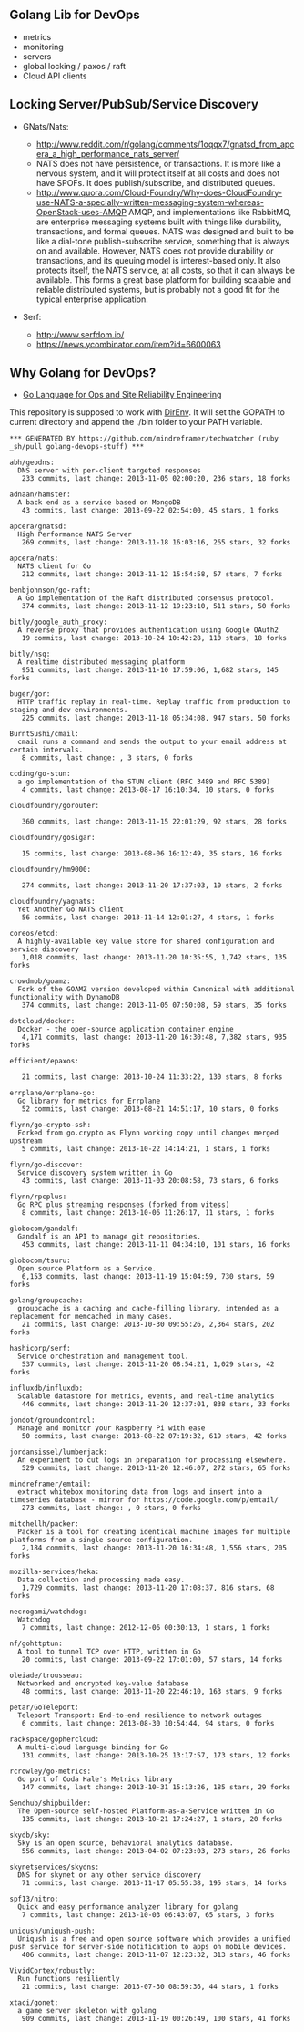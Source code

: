 ## Golang Lib for DevOps
  - metrics
  - monitoring
  - servers
  - global locking / paxos / raft
  - Cloud API clients


## Locking Server/PubSub/Service Discovery
  - GNats/Nats:
    - http://www.reddit.com/r/golang/comments/1oqqx7/gnatsd_from_apcera_a_high_performance_nats_server/
    - NATS does not have persistence, or transactions. It is more like a nervous system, and it will protect itself at all costs and does not have SPOFs. It does publish/subscribe, and distributed queues.
    - http://www.quora.com/Cloud-Foundry/Why-does-CloudFoundry-use-NATS-a-specially-written-messaging-system-whereas-OpenStack-uses-AMQP
    AMQP, and implementations like RabbitMQ, are enterprise messaging systems built with things like durability, transactions, and formal queues. NATS was designed and built to be like a dial-tone publish-subscribe service, something that is always on and available. However, NATS does not provide durability or transactions, and its queuing model is interest-based only. It also protects itself, the NATS service, at all costs, so that it can always be available. This forms a great base platform for building scalable and reliable distributed systems, but is probably not a good fit for the typical enterprise application.

  - Serf:
    - http://www.serfdom.io/
    - https://news.ycombinator.com/item?id=6600063



## Why Golang for DevOps?
  - [Go Language for Ops and Site Reliability Engineering](http://talks.golang.org/2013/go-sreops.slide)



This repository is supposed to work with [DirEnv](https://github.com/zimbatm/direnv). It will set the GOPATH to current directory and append the ./bin folder to your PATH variable.


<!-- PROJECTS_LIST_START -->
    *** GENERATED BY https://github.com/mindreframer/techwatcher (ruby _sh/pull golang-devops-stuff) *** 

    abh/geodns:
      DNS server with per-client targeted responses
       233 commits, last change: 2013-11-05 02:00:20, 236 stars, 18 forks

    adnaan/hamster:
      A back end as a service based on MongoDB
       43 commits, last change: 2013-09-22 02:54:00, 45 stars, 1 forks

    apcera/gnatsd:
      High Performance NATS Server
       269 commits, last change: 2013-11-18 16:03:16, 265 stars, 32 forks

    apcera/nats:
      NATS client for Go
       212 commits, last change: 2013-11-12 15:54:58, 57 stars, 7 forks

    benbjohnson/go-raft:
      A Go implementation of the Raft distributed consensus protocol.
       374 commits, last change: 2013-11-12 19:23:10, 511 stars, 50 forks

    bitly/google_auth_proxy:
      A reverse proxy that provides authentication using Google OAuth2
       19 commits, last change: 2013-10-24 10:42:28, 110 stars, 18 forks

    bitly/nsq:
      A realtime distributed messaging platform
       951 commits, last change: 2013-11-10 17:59:06, 1,682 stars, 145 forks

    buger/gor:
      HTTP traffic replay in real-time. Replay traffic from production to staging and dev environments.
       225 commits, last change: 2013-11-18 05:34:08, 947 stars, 50 forks

    BurntSushi/cmail:
      cmail runs a command and sends the output to your email address at certain intervals.
       8 commits, last change: , 3 stars, 0 forks

    ccding/go-stun:
      a go implementation of the STUN client (RFC 3489 and RFC 5389)
       4 commits, last change: 2013-08-17 16:10:34, 10 stars, 0 forks

    cloudfoundry/gorouter:

       360 commits, last change: 2013-11-15 22:01:29, 92 stars, 28 forks

    cloudfoundry/gosigar:

       15 commits, last change: 2013-08-06 16:12:49, 35 stars, 16 forks

    cloudfoundry/hm9000:

       274 commits, last change: 2013-11-20 17:37:03, 10 stars, 2 forks

    cloudfoundry/yagnats:
      Yet Another Go NATS client
       56 commits, last change: 2013-11-14 12:01:27, 4 stars, 1 forks

    coreos/etcd:
      A highly-available key value store for shared configuration and service discovery
       1,018 commits, last change: 2013-11-20 10:35:55, 1,742 stars, 135 forks

    crowdmob/goamz:
      Fork of the GOAMZ version developed within Canonical with additional functionality with DynamoDB
       374 commits, last change: 2013-11-05 07:50:08, 59 stars, 35 forks

    dotcloud/docker:
      Docker - the open-source application container engine
       4,171 commits, last change: 2013-11-20 16:30:48, 7,382 stars, 935 forks

    efficient/epaxos:

       21 commits, last change: 2013-10-24 11:33:22, 130 stars, 8 forks

    errplane/errplane-go:
      Go library for metrics for Errplane
       52 commits, last change: 2013-08-21 14:51:17, 10 stars, 0 forks

    flynn/go-crypto-ssh:
      Forked from go.crypto as Flynn working copy until changes merged upstream
       5 commits, last change: 2013-10-22 14:14:21, 1 stars, 1 forks

    flynn/go-discover:
      Service discovery system written in Go
       43 commits, last change: 2013-11-03 20:08:58, 73 stars, 6 forks

    flynn/rpcplus:
      Go RPC plus streaming responses (forked from vitess)
       8 commits, last change: 2013-10-06 11:26:17, 11 stars, 1 forks

    globocom/gandalf:
      Gandalf is an API to manage git repositories.
       453 commits, last change: 2013-11-11 04:34:10, 101 stars, 16 forks

    globocom/tsuru:
      Open source Platform as a Service.
       6,153 commits, last change: 2013-11-19 15:04:59, 730 stars, 59 forks

    golang/groupcache:
      groupcache is a caching and cache-filling library, intended as a replacement for memcached in many cases.
       21 commits, last change: 2013-10-30 09:55:26, 2,364 stars, 202 forks

    hashicorp/serf:
      Service orchestration and management tool.
       537 commits, last change: 2013-11-20 08:54:21, 1,029 stars, 42 forks

    influxdb/influxdb:
      Scalable datastore for metrics, events, and real-time analytics
       446 commits, last change: 2013-11-20 12:37:01, 838 stars, 33 forks

    jondot/groundcontrol:
      Manage and monitor your Raspberry Pi with ease
       50 commits, last change: 2013-08-22 07:19:32, 619 stars, 42 forks

    jordansissel/lumberjack:
      An experiment to cut logs in preparation for processing elsewhere.
       529 commits, last change: 2013-11-20 12:46:07, 272 stars, 65 forks

    mindreframer/emtail:
      extract whitebox monitoring data from logs and insert into a timeseries database - mirror for https://code.google.com/p/emtail/
       273 commits, last change: , 0 stars, 0 forks

    mitchellh/packer:
      Packer is a tool for creating identical machine images for multiple platforms from a single source configuration.
       2,184 commits, last change: 2013-11-20 16:34:48, 1,556 stars, 205 forks

    mozilla-services/heka:
      Data collection and processing made easy.
       1,729 commits, last change: 2013-11-20 17:08:37, 816 stars, 68 forks

    necrogami/watchdog:
      Watchdog
       7 commits, last change: 2012-12-06 00:30:13, 1 stars, 1 forks

    nf/gohttptun:
      A tool to tunnel TCP over HTTP, written in Go
       20 commits, last change: 2013-09-22 17:01:00, 57 stars, 14 forks

    oleiade/trousseau:
      Networked and encrypted key-value database
       48 commits, last change: 2013-11-20 22:46:10, 163 stars, 9 forks

    petar/GoTeleport:
      Teleport Transport: End-to-end resilience to network outages
       6 commits, last change: 2013-08-30 10:54:44, 94 stars, 0 forks

    rackspace/gophercloud:
      A multi-cloud language binding for Go
       131 commits, last change: 2013-10-25 13:17:57, 173 stars, 12 forks

    rcrowley/go-metrics:
      Go port of Coda Hale's Metrics library
       147 commits, last change: 2013-10-31 15:13:26, 185 stars, 29 forks

    Sendhub/shipbuilder:
      The Open-source self-hosted Platform-as-a-Service written in Go
       135 commits, last change: 2013-10-21 17:24:27, 1 stars, 20 forks

    skydb/sky:
      Sky is an open source, behavioral analytics database.
       556 commits, last change: 2013-04-02 07:23:03, 273 stars, 26 forks

    skynetservices/skydns:
      DNS for skynet or any other service discovery
       71 commits, last change: 2013-11-17 05:55:38, 195 stars, 14 forks

    spf13/nitro:
      Quick and easy performance analyzer library for golang
       7 commits, last change: 2013-10-03 06:43:07, 65 stars, 3 forks

    uniqush/uniqush-push:
      Uniqush is a free and open source software which provides a unified push service for server-side notification to apps on mobile devices.
       406 commits, last change: 2013-11-07 12:23:32, 313 stars, 46 forks

    VividCortex/robustly:
      Run functions resiliently
       21 commits, last change: 2013-07-30 08:59:36, 44 stars, 1 forks

    xtaci/gonet:
      a game server skeleton with golang
       909 commits, last change: 2013-11-19 00:26:49, 100 stars, 41 forks
<!-- PROJECTS_LIST_END -->
